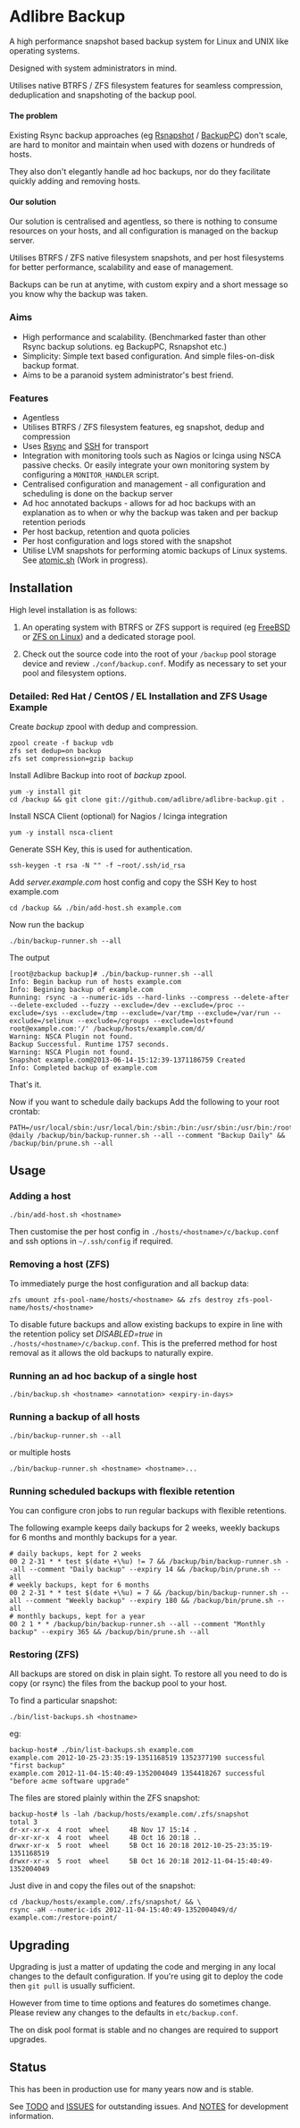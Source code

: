 # Adlibre Backup

A high performance snapshot based backup system for Linux and UNIX like
operating systems.

Designed with system administrators in mind.

Utilises native BTRFS / ZFS filesystem features for seamless compression,
deduplication and snapshoting of the backup pool.

#### The problem

Existing Rsync backup approaches (eg [Rsnapshot](http://www.rsnapshot.org/) /
[BackupPC](http://backuppc.sourceforge.net/)) don't scale, are hard to monitor
and maintain when used with dozens or hundreds of hosts.

They also don't elegantly handle ad hoc backups, nor do they facilitate quickly
adding and removing hosts.

#### Our solution

Our solution is centralised and agentless, so there is nothing to consume
resources on your hosts, and all configuration is managed on the backup server.

Utilises BTRFS / ZFS native filesystem snapshots, and per host
filesystems for better performance, scalability and ease of management.

Backups can be run at anytime, with custom expiry and a short message so you
know why the backup was taken.

### Aims

* High performance and scalability. (Benchmarked faster than other Rsync backup
solutions. eg BackupPC, Rsnapshot etc.)
* Simplicity: Simple text based configuration. And simple files-on-disk
backup format.
* Aims to be a paranoid system administrator's best friend.

###  Features

* Agentless
* Utilises BTRFS / ZFS filesystem features, eg snapshot, dedup
and compression
* Uses [Rsync](http://en.wikipedia.org/wiki/Rsync) and
[SSH](http://en.wikipedia.org/wiki/OpenSSH) for transport
* Integration with monitoring tools such as Nagios or Icinga using NSCA passive
checks. Or easily integrate your own monitoring system by configuring a
 `MONITOR_HANDLER` script.
* Centralised configuration and management - all configuration and scheduling is
done on the backup server
* Ad hoc annotated backups - allows for ad hoc backups with an explanation as to
when or why the backup was taken and per backup retention periods
* Per host backup, retention and quota policies
* Per host configuration and logs stored with the snapshot
* Utilise LVM snapshots for performing atomic backups of Linux systems. See
[atomic.sh](https://github.com/adlibre/atomic-rsync/) (Work in progress).

## Installation

High level installation is as follows:

1. An operating system with BTRFS or ZFS support is required (eg
[FreeBSD](http://www.freebsd.org) or [ZFS on Linux](http://zfsonlinux.org/))
and a dedicated storage pool.

2. Check out the source code into the root of your `/backup` pool storage device
and review ``./conf/backup.conf``. Modify as necessary to set your pool and
filesystem options.

### Detailed: Red Hat / CentOS / EL Installation and ZFS Usage Example

Create _backup_ zpool with dedup and compression.

    zpool create -f backup vdb
    zfs set dedup=on backup
    zfs set compression=gzip backup

Install Adlibre Backup into root of _backup_ zpool.

    yum -y install git
    cd /backup && git clone git://github.com/adlibre/adlibre-backup.git .

Install NSCA Client (optional) for Nagios / Icinga integration

    yum -y install nsca-client

Generate SSH Key, this is used for authentication.

    ssh-keygen -t rsa -N "" -f ~root/.ssh/id_rsa

Add _server.example.com_ host config and copy the SSH Key to host example.com

    cd /backup && ./bin/add-host.sh example.com

Now run the backup

    ./bin/backup-runner.sh --all

The output

    [root@zbackup backup]# ./bin/backup-runner.sh --all
    Info: Begin backup run of hosts example.com
    Info: Begining backup of example.com
    Running: rsync -a --numeric-ids --hard-links --compress --delete-after --delete-excluded --fuzzy --exclude=/dev --exclude=/proc --exclude=/sys --exclude=/tmp --exclude=/var/tmp --exclude=/var/run --exclude=/selinux --exclude=/cgroups --exclude=lost+found root@example.com:'/' /backup/hosts/example.com/d/
    Warning: NSCA Plugin not found.
    Backup Successful. Runtime 1757 seconds.
    Warning: NSCA Plugin not found.
    Snapshot example.com@2013-06-14-15:12:39-1371186759 Created
    Info: Completed backup of example.com

That's it.

Now if you want to schedule daily backups Add the following to your root crontab:

    PATH=/usr/local/sbin:/usr/local/bin:/sbin:/bin:/usr/sbin:/usr/bin:/root/bin
    @daily /backup/bin/backup-runner.sh --all --comment "Backup Daily" && /backup/bin/prune.sh --all

## Usage

### Adding a host

``./bin/add-host.sh <hostname>``

Then customise the per host config in ``./hosts/<hostname>/c/backup.conf`` and
ssh options in ``~/.ssh/config`` if required.

### Removing a host (ZFS)

To immediately purge the host configuration and all backup data:

``zfs umount zfs-pool-name/hosts/<hostname> &&
zfs destroy zfs-pool-name/hosts/<hostname>``

To disable future backups and allow existing backups to expire in line with the
retention policy set _DISABLED=true_ in ``./hosts/<hostname>/c/backup.conf``.
This is the preferred method for host removal as it allows the old backups to
naturally expire.

### Running an ad hoc backup of a single host

``./bin/backup.sh <hostname> <annotation> <expiry-in-days>``

### Running a backup of all hosts

``./bin/backup-runner.sh --all``

or multiple hosts

``./bin/backup-runner.sh <hostname> <hostname>...``

### Running scheduled backups with flexible retention
You can configure cron jobs to run regular backups with flexible retentions.

The following example keeps daily backups for 2 weeks, weekly backups for 6 months and monthly backups for a year.

```
# daily backups, kept for 2 weeks
00 2 2-31 * * test $(date +\%u) != 7 && /backup/bin/backup-runner.sh --all --comment "Daily backup" --expiry 14 && /backup/bin/prune.sh --all
# weekly backups, kept for 6 months
00 2 2-31 * * test $(date +\%u) = 7 && /backup/bin/backup-runner.sh --all --comment "Weekly backup" --expiry 180 && /backup/bin/prune.sh --all
# monthly backups, kept for a year
00 2 1 * * /backup/bin/backup-runner.sh --all --comment "Monthly backup" --expiry 365 && /backup/bin/prune.sh --all
```

### Restoring (ZFS)

All backups are stored on disk in plain sight. To restore all you need to do
is copy (or rsync) the files from the backup pool to your host.

To find a particular snapshot:

``./bin/list-backups.sh <hostname>``

eg:

    backup-host# ./bin/list-backups.sh example.com
    example.com 2012-10-25-23:35:19-1351168519 1352377190 successful "first backup"
    example.com 2012-11-04-15:40:49-1352004049 1354418267 successful "before acme software upgrade"

The files are stored plainly within the ZFS snapshot:

    backup-host# ls -lah /backup/hosts/example.com/.zfs/snapshot
    total 3
    dr-xr-xr-x  4 root  wheel     4B Nov 17 15:14 .
    dr-xr-xr-x  4 root  wheel     4B Oct 16 20:18 ..
    drwxr-xr-x  5 root  wheel     5B Oct 16 20:18 2012-10-25-23:35:19-1351168519
    drwxr-xr-x  5 root  wheel     5B Oct 16 20:18 2012-11-04-15:40:49-1352004049

Just dive in and copy the files out of the snapshot:

    cd /backup/hosts/example.com/.zfs/snapshot/ && \
    rsync -aH --numeric-ids 2012-11-04-15:40:49-1352004049/d/ example.com:/restore-point/

## Upgrading

Upgrading is just a matter of updating the code and merging in any local changes
to the default configuration. If you're using git to deploy the code then
`git pull` is usually sufficient.

However from time to time options and features do sometimes change. Please review
any changes to the defaults in `etc/backup.conf`.

The on disk pool format is stable and no changes are required to support upgrades.

## Status

This has been in production use for many years now and is stable.

See [TODO](TODO.md) and [ISSUES](ISSUES.md) for outstanding issues.
And [NOTES](NOTES.md) for development information.
